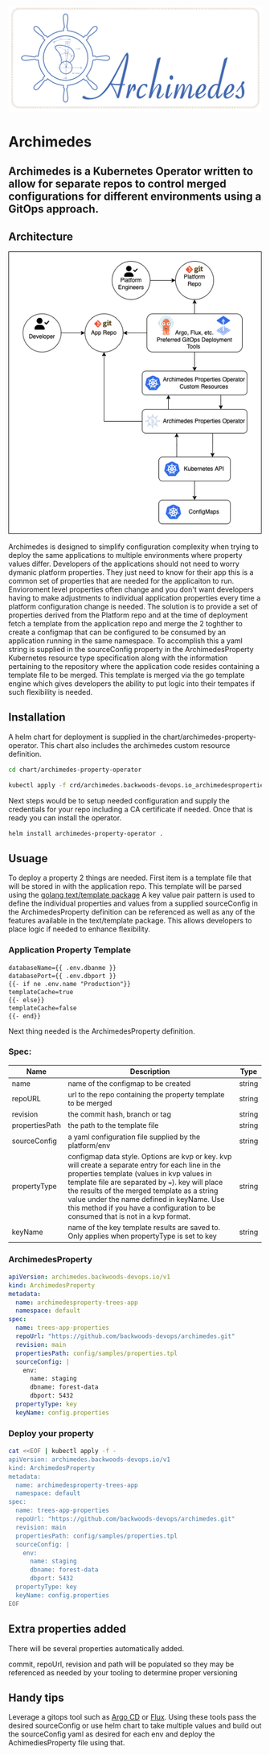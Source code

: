 ![Archimedes](./ArchimedesLogo.png)
# Archimedes 
## Archimedes is a Kubernetes Operator written to allow for separate repos to control merged configurations for different environments using a GitOps approach.

## Architecture
![Architecture](./arch.png)

Archimedes is designed to simplify configuration complexity when trying to deploy the same applications to multiple environments where property values differ.  Developers of the applications should not need to worry dymanic platform properties.  They just need to know for their app this is a common set of properties that are needed for the applicaiton to run.  Envioroment level properties often change and you don't want developers having to make adjustments to individual application properties every time a platform configuration change is needed.   The solution is to provide a set of properties derived from the Platform repo and at the time of deployment fetch a template from the application repo and merge the 2 toghther to create a configmap that can be configured to be consumed by an application running in the same namespace.  To accomplish this a yaml string is supplied in the sourceConfig property in the ArchimedesProperty Kubernetes resource type specification along with the information pertaining to the repository where the application code resides containing a template file to be merged.  This template is merged via the go template engine which gives developers the ability to put logic into their tempates if such flexibility is needed.
## Installation
A helm chart for deployment is supplied in the chart/archimedes-property-operator.  This chart also includes the archimedes custom resource definition.

```sh
cd chart/archimedes-property-operator
```
```sh
kubectl apply -f crd/archimedes.backwoods-devops.io_archimedesproperties.yaml
```
Next steps would be to setup needed configuration and supply the credentials for your repo including a CA certificate if needed. Once that is ready you can install the operator.
```sh
helm install archimedes-property-operator .
```
## Usuage

To deploy a property 2 things are needed.  First item is a template file that will be stored in with the application repo.  This template will be parsed using the [golang text/template package](https://pkg.go.dev/text/template "text/template package")  A key value pair pattern is used to define the individual properties and values from a supplied sourceConfig in the ArchimedesProperty definition can be referenced as well as any of the features available in the text/template package.  This allows developers to place logic if needed to enhance flexibility.  
### Application Property Template

```
databaseName={{ .env.dbanme }}
databasePort={{ .env.dbport }}
{{- if ne .env.name "Production"}}
templateCache=true
{{- else}}
templateCache=false
{{- end}}
```

Next thing needed is the ArchimedesProperty definition.  

### Spec:

| Name | Description | Type |
| ----- | ----------- | ------- |
| name | name of the configmap to be created | string |
| repoURL | url to the repo containing the property template to be merged | string |
| revision | the commit hash, branch or tag | string |
| propertiesPath | the path to the template file | string |
| sourceConfig | a yaml configuration file supplied by the platform/env | string |
| propertyType | configmap data style.  Options are kvp or key.  kvp will create a separate entry for each line in the properties template (values in kvp values in template file are separated by `=`).   key will place the results of the merged template as a string value under the name defined in keyName. Use this method if you have a configuration to be consumed that is not in a kvp format. | string |
| keyName | name of the key template results are saved to.  Only applies when propertyType is set to key | string |


### ArchimedesProperty

```yaml
apiVersion: archimedes.backwoods-devops.io/v1
kind: ArchimedesProperty
metadata:
  name: archimedesproperty-trees-app
  namespace: default
spec:
  name: trees-app-properties
  repoUrl: "https://github.com/backwoods-devops/archimedes.git"
  revision: main
  propertiesPath: config/samples/properties.tpl
  sourceConfig: |
    env:
      name: staging
      dbname: forest-data
      dbport: 5432
  propertyType: key
  keyName: config.properties
```

### Deploy your property

```sh
cat <<EOF | kubectl apply -f -
apiVersion: archimedes.backwoods-devops.io/v1
kind: ArchimedesProperty
metadata:
  name: archimedesproperty-trees-app
  namespace: default
spec:
  name: trees-app-properties
  repoUrl: "https://github.com/backwoods-devops/archimedes.git"
  revision: main
  propertiesPath: config/samples/properties.tpl
  sourceConfig: |
    env:
      name: staging
      dbname: forest-data
      dbport: 5432
  propertyType: key
  keyName: config.properties
EOF
```
## Extra properties added
There will be several properties automatically added.

commit, repoUrl, revision and path will be populated so they may be referenced as needed by your tooling to determine proper versioning

## Handy tips

Leverage a gitops tool such as [Argo CD](https://argoproj.github.io/cd/ "Argo CD") or [Flux](https://fluxcd.io/ "Flux").  Using these tools pass the desired sourceConfig or use helm chart to take multiple values and build out the sourceConfig yaml as desired for each env and deploy the AchimediesProperty file using that.  
	